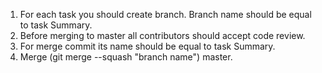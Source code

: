 1. For each task you should create branch. Branch name should be equal to task Summary.
2. Before merging to master all contributors should accept code review.
3. For merge commit its name should be equal to task Summary.
4. Merge (git merge --squash "branch name") master.
